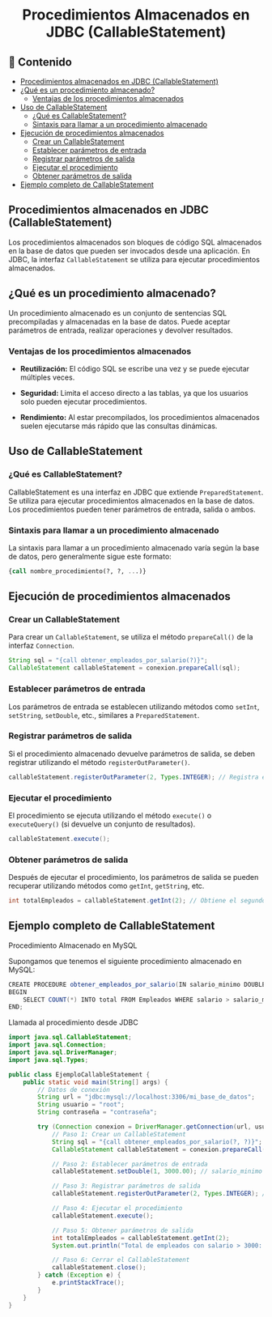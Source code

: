 <h1 align="center">Procedimientos Almacenados en JDBC (CallableStatement)</h1>

<h2>📑 Contenido</h2>

- [Procedimientos almacenados en JDBC (CallableStatement)](#procedimientos-almacenados-en-jdbc-callablestatement)
- [¿Qué es un procedimiento almacenado?](#qué-es-un-procedimiento-almacenado)
  - [Ventajas de los procedimientos almacenados](#ventajas-de-los-procedimientos-almacenados)
- [Uso de CallableStatement](#uso-de-callablestatement)
  - [¿Qué es CallableStatement?](#qué-es-callablestatement)
  - [Sintaxis para llamar a un procedimiento almacenado](#sintaxis-para-llamar-a-un-procedimiento-almacenado)
- [Ejecución de procedimientos almacenados](#ejecución-de-procedimientos-almacenados)
  - [Crear un CallableStatement](#crear-un-callablestatement)
  - [Establecer parámetros de entrada](#establecer-parámetros-de-entrada)
  - [Registrar parámetros de salida](#registrar-parámetros-de-salida)
  - [Ejecutar el procedimiento](#ejecutar-el-procedimiento)
  - [Obtener parámetros de salida](#obtener-parámetros-de-salida)
- [Ejemplo completo de CallableStatement](#ejemplo-completo-de-callablestatement)

## Procedimientos almacenados en JDBC (CallableStatement)

Los procedimientos almacenados son bloques de código SQL almacenados en la base de datos que pueden ser invocados desde una aplicación. En JDBC, la interfaz `CallableStatement` se utiliza para ejecutar procedimientos almacenados.

## ¿Qué es un procedimiento almacenado?

Un procedimiento almacenado es un conjunto de sentencias SQL precompiladas y almacenadas en la base de datos. Puede aceptar parámetros de entrada, realizar operaciones y devolver resultados.

### Ventajas de los procedimientos almacenados

- **Reutilización:** El código SQL se escribe una vez y se puede ejecutar múltiples veces.

- **Seguridad:** Limita el acceso directo a las tablas, ya que los usuarios solo pueden ejecutar procedimientos.

- **Rendimiento:** Al estar precompilados, los procedimientos almacenados suelen ejecutarse más rápido que las consultas dinámicas.

## Uso de CallableStatement

### ¿Qué es CallableStatement?

CallableStatement es una interfaz en JDBC que extiende `PreparedStatement`. Se utiliza para ejecutar procedimientos almacenados en la base de datos. Los procedimientos pueden tener parámetros de entrada, salida o ambos.

### Sintaxis para llamar a un procedimiento almacenado

La sintaxis para llamar a un procedimiento almacenado varía según la base de datos, pero generalmente sigue este formato:

```sql
{call nombre_procedimiento(?, ?, ...)}
```

## Ejecución de procedimientos almacenados

### Crear un CallableStatement

Para crear un `CallableStatement`, se utiliza el método `prepareCall()` de la interfaz `Connection`.

```java
String sql = "{call obtener_empleados_por_salario(?)}";
CallableStatement callableStatement = conexion.prepareCall(sql);
```

### Establecer parámetros de entrada

Los parámetros de entrada se establecen utilizando métodos como `setInt`, `setString`, `setDouble`, etc., similares a `PreparedStatement`.

### Registrar parámetros de salida

Si el procedimiento almacenado devuelve parámetros de salida, se deben registrar utilizando el método `registerOutParameter()`.

```java
callableStatement.registerOutParameter(2, Types.INTEGER); // Registra el segundo parámetro como salida (tipo INTEGER)
```

### Ejecutar el procedimiento

El procedimiento se ejecuta utilizando el método `execute()` o `executeQuery()` (si devuelve un conjunto de resultados).

```java
callableStatement.execute();
```

### Obtener parámetros de salida

Después de ejecutar el procedimiento, los parámetros de salida se pueden recuperar utilizando métodos como `getInt`, `getString`, etc.

```java
int totalEmpleados = callableStatement.getInt(2); // Obtiene el segundo parámetro (salida)
```

## Ejemplo completo de CallableStatement

Procedimiento Almacenado en MySQL

Supongamos que tenemos el siguiente procedimiento almacenado en MySQL:

```java
CREATE PROCEDURE obtener_empleados_por_salario(IN salario_minimo DOUBLE, OUT total INT)
BEGIN
    SELECT COUNT(*) INTO total FROM Empleados WHERE salario > salario_minimo;
END;
```

Llamada al procedimiento desde JDBC

```java
import java.sql.CallableStatement;
import java.sql.Connection;
import java.sql.DriverManager;
import java.sql.Types;

public class EjemploCallableStatement {
    public static void main(String[] args) {
        // Datos de conexión
        String url = "jdbc:mysql://localhost:3306/mi_base_de_datos";
        String usuario = "root";
        String contraseña = "contraseña";

        try (Connection conexion = DriverManager.getConnection(url, usuario, contraseña)) {
            // Paso 1: Crear un CallableStatement
            String sql = "{call obtener_empleados_por_salario(?, ?)}";
            CallableStatement callableStatement = conexion.prepareCall(sql);

            // Paso 2: Establecer parámetros de entrada
            callableStatement.setDouble(1, 3000.00); // salario_minimo = 3000

            // Paso 3: Registrar parámetros de salida
            callableStatement.registerOutParameter(2, Types.INTEGER); // total (salida)

            // Paso 4: Ejecutar el procedimiento
            callableStatement.execute();

            // Paso 5: Obtener parámetros de salida
            int totalEmpleados = callableStatement.getInt(2);
            System.out.println("Total de empleados con salario > 3000: " + totalEmpleados);

            // Paso 6: Cerrar el CallableStatement
            callableStatement.close();
        } catch (Exception e) {
            e.printStackTrace();
        }
    }
}
```
